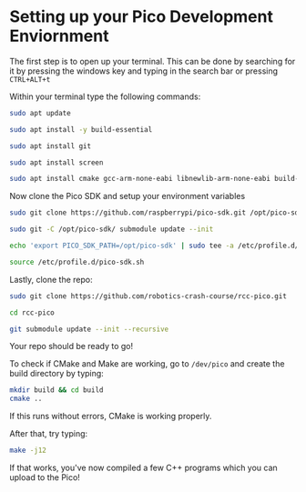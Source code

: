 # **Setting up your Pico Development Enviornment**

The first step is to open up your terminal. This can be done by searching for it by pressing the windows key and typing in the search bar or pressing `CTRL+ALT+t`

Within your terminal type the following commands:
```bash
sudo apt update

sudo apt install -y build-essential

sudo apt install git

sudo apt install screen

sudo apt install cmake gcc-arm-none-eabi libnewlib-arm-none-eabi build-essential libstdc++-arm-none-eabi-newlib
```

Now clone the Pico SDK and setup your environment variables

```bash
sudo git clone https://github.com/raspberrypi/pico-sdk.git /opt/pico-sdk

sudo git -C /opt/pico-sdk/ submodule update --init

echo 'export PICO_SDK_PATH=/opt/pico-sdk' | sudo tee -a /etc/profile.d/pico-sdk.sh

source /etc/profile.d/pico-sdk.sh
```

Lastly, clone the repo:

```bash
sudo git clone https://github.com/robotics-crash-course/rcc-pico.git

cd rcc-pico

git submodule update --init --recursive
```

Your repo should be ready to go!

To check if CMake and Make are working, go to `/dev/pico` and create the build directory by typing:
```bash
mkdir build && cd build
cmake ..
```
If this runs without errors, CMake is working properly.

After that, try typing:
```bash
make -j12
```

If that works, you've now compiled a few C++ programs which you can upload to the Pico!
